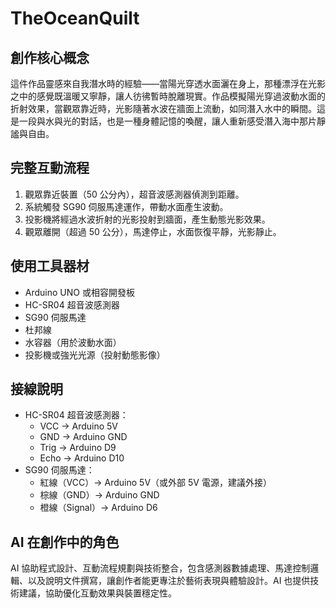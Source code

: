 # TheOceanQuilt

## 創作核心概念
這件作品靈感來自我潛水時的經驗——當陽光穿透水面灑在身上，那種漂浮在光影之中的感覺既溫暖又寧靜，讓人彷彿暫時脫離現實。作品模擬陽光穿過波動水面的折射效果，當觀眾靠近時，光影隨著水波在牆面上流動，如同潛入水中的瞬間。這是一段與水與光的對話，也是一種身體記憶的喚醒，讓人重新感受潛入海中那片靜謐與自由。

## 完整互動流程
1. 觀眾靠近裝置（50 公分內），超音波感測器偵測到距離。
2. 系統觸發 SG90 伺服馬達運作，帶動水面產生波動。
3. 投影機將經過水波折射的光影投射到牆面，產生動態光影效果。
4. 觀眾離開（超過 50 公分），馬達停止，水面恢復平靜，光影靜止。

## 使用工具器材
- Arduino UNO 或相容開發板
- HC-SR04 超音波感測器
- SG90 伺服馬達
- 杜邦線
- 水容器（用於波動水面）
- 投影機或強光光源（投射動態影像）

## 接線說明
- HC-SR04 超音波感測器：
  - VCC → Arduino 5V
  - GND → Arduino GND
  - Trig → Arduino D9
  - Echo → Arduino D10
- SG90 伺服馬達：
  - 紅線（VCC）→ Arduino 5V（或外部 5V 電源，建議外接）
  - 棕線（GND）→ Arduino GND
  - 橙線（Signal）→ Arduino D6

## AI 在創作中的角色
AI 協助程式設計、互動流程規劃與技術整合，包含感測器數據處理、馬達控制邏輯、以及說明文件撰寫，讓創作者能更專注於藝術表現與體驗設計。AI 也提供技術建議，協助優化互動效果與裝置穩定性。
